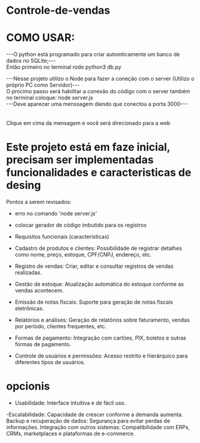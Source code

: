 # Controle-de-vendas

<h1> COMO USAR: </h1>
---O python está programado para criar automticamente  um banco de dados no SQLite;---
<br> Então primeiro no terminal rode python3 db.py </br>

---Nesse projeto utilizo o Node para fazer a coneção com o server (Utilizo o próprio PC como Servidor)---
<br> O procimo passo será habilitar a conexão do código com o server também no terminal coloque: node server.js </br>
---Deve aparecer uma menssagem diendo que conectou a porta 3000---
<br></br>
<br> Clique em cima da mensagem e você será direcionado para a web </br>




# Este projeto está em faze inicial, precisam ser implementadas funcionalidades e caracteristicas de desing #

Pontos a serem revisados:
- erro no comando 'node server.js'
- colocar gerador de código imbutido para os registros

- Requisitos funcionais (características)

- Cadastro
de produtos e clientes: Possibilidade de registrar detalhes como nome,
preço, estoque, CPF/CNPJ, endereço, etc.
- Registro
de vendas: Criar, editar e consultar registros de vendas realizadas.
- Gestão
de estoque: Atualização automática do estoque conforme as vendas
acontecem.
- Emissão
de notas fiscais: Suporte para geração de notas fiscais eletrônicas.
- Relatórios
e análises: Geração de relatórios sobre faturamento, vendas por
período, clientes frequentes, etc.
- Formas
de pagamento: Integração com cartões, PIX, boletos e outras formas de
pagamento.
- Controle
de usuários e permissões: Acesso restrito e hierárquico para
diferentes tipos de usuários.



# opcionis 
- Usabilidade:
Interface intuitiva e de fácil uso.

-Escalabilidade:
Capacidade de crescer conforme a demanda aumenta.
Backup
e recuperação de dados: Segurança para evitar perdas de informações.
Integração
com outros sistemas: Compatibilidade com ERPs, CRMs, marketplaces e
plataformas de e-commerce.


